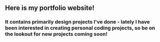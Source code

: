 ## Here is my portfolio website! 
### It contains primarily design projects I've done - lately I have been interested in creating personal coding projects, so be on the lookout for new projects coming soon!
